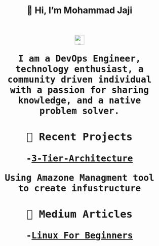 
<h1 align="center"> 👋 Hi, I’m Mohammad Jaji

<div>
  <samp>
    <p align="center">
      <br/>
      <a href="https://www.linkedin.com/in/mohammad-jaji/" target="blank"><img align="center"
         src="https://img.shields.io/badge/linkedin-%231DA1F2.svg?style=for-the-badge&logo=linkedin&logoColor=white"
         alt="azzar" height="30"/></a>
</details>

</p>

<p align="center">I am a DevOps Engineer, technology enthusiast, a community driven individual with a passion for sharing knowledge, and a native problem solver.


### 🧰 Recent Projects 
-[3-Tier-Architecture](https://github.com/Mo-Jaji/3-Tier-Architectue_Terraform)

Using Amazone Managment tool to create infustructure

### 📰 Medium Articles
-[Linux For Beginners](https://medium.com/@mohammadjaji98/linux-for-beginners-d62dc9533ab5)


<!---
Mo-Jaji/Mo-Jaji is a ✨ special ✨ repository because its `README.md` (this file) appears on your GitHub profile.
You can click the Preview link to take a look at your changes.
--->
